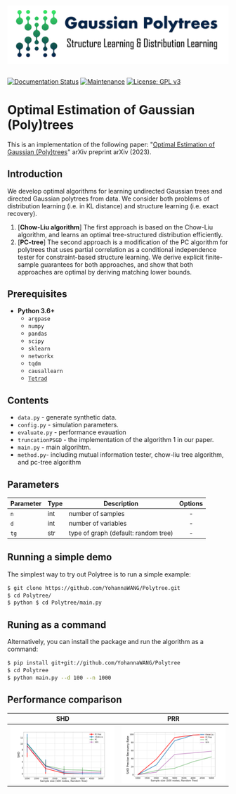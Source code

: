 <img align="left" src="docs/logo.png"> &nbsp; &nbsp;

[![Documentation Status](https://readthedocs.org/projects/ansicolortags/badge/?version=latest)](http://ansicolortags.readthedocs.io/?badge=latest)
[![Maintenance](https://img.shields.io/badge/Maintained%3F-yes-green.svg)](https://GitHub.com/Naereen/StrapDown.js/graphs/commit-activity)
[![License: GPL v3](https://img.shields.io/badge/License-GPLv3-blue.svg)](https://www.gnu.org/licenses/gpl-3.0)
                                                               
# Optimal Estimation of Gaussian (Poly)trees

 This is an implementation of the following paper:
 "[Optimal Estimation of Gaussian (Poly)trees]()" arXiv preprint arXiv (2023).

## Introduction
We develop optimal algorithms for learning undirected Gaussian trees and directed Gaussian polytrees from data. We consider both problems of distribution learning (i.e. in KL distance) and structure learning (i.e. exact recovery).
1. [**Chow-Liu algorithm**] The first approach is based on the Chow-Liu algorithm, and learns an optimal tree-structured distribution efficiently.
2. [**PC-tree**]  The second approach is a modification of the PC algorithm for polytrees that uses partial correlation as a conditional independence tester for constraint-based structure learning.
We derive explicit finite-sample guarantees for both approaches, and show that both approaches are optimal by deriving matching lower bounds.

## Prerequisites

- **Python 3.6+**
  - `argpase`
  - `numpy`
  - `pandas`
  - `scipy`
  - `sklearn`
  - `networkx`
  - `tqdm`
  - `causallearn`
  - [`Tetrad`](https://sites.google.com/view/tetradcausal)
  
## Contents

- `data.py` - generate synthetic data. 
- `config.py` - simulation parameters.
- `evaluate.py` - performance evauation
- `truncationPSGD` - the implementation of the algorithm 1 in our paper.
- `main.py` - main algorihtm.
- `method.py`- including mutual information tester, chow-liu tree algorithm, and pc-tree algorithm

## Parameters

| Parameter    | Type | Description                      | Options            |
| -------------|------| ---------------------------------|  :----------:      |
| `n`          |  int |  number of samples               |      -             |
| `d`          |  int |  number of variables             |      -             |
| `tg`         |  str |  type of graph (default: random tree)  |  -                 |


## Running a simple demo

The simplest way to try out Polytree is to run a simple example:
```bash
$ git clone https://github.com/YohannaWANG/Polytree.git
$ cd Polytree/
$ python $ cd Polytree/main.py
```

## Runing as a command

Alternatively, you can install the package and run the algorithm as a command:
```bash
$ pip install git+git://github.com/YohannaWANG/Polytree
$ cd Polytree
$ python main.py --d 100 --n 1000 
```

## Performance comparison
SHD        | PRR
:--------------------------------------------------------------------:|:-----------------------------------------------------------------------------------:
<img width="400" alt="characterization" src="/docs/gaussian_100_shd.png" >  |  <img width="400" alt="characterization" src="/docs/gaussian_100_prr.png" >
